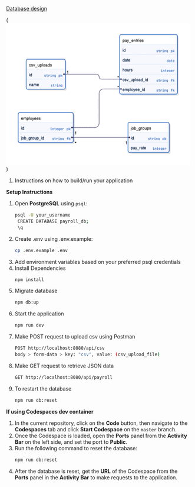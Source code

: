[Database design](https://app.eraser.io/workspace/3NHeCDBLpOkdqjHbpO2q?origin=share&elements=eCFSZuJ3_OK5XyjWsyz6mA)

(![Database schema](<Screen Shot 2025-03-13 at 4.24.11 PM.png>))

1. Instructions on how to build/run your application

**Setup Instructions**  

1. Open **PostgreSQL** using `psql`:  
   ```sh
   psql -U your_username
    CREATE DATABASE payroll_db;
    \q
    ```
1. Create .env using .env.example:  
    ```sh
    cp .env.example .env
    ```
1. Add environment variables based on your preferred psql credentials
1. Install Dependencies
    ```sh
    npm install
    ```
1. Migrate database
    ```sh
    npm db:up
    ```
1. Start the application
    ```sh
    npm run dev
    ```
1. Make POST request to upload csv using Postman
    ```sh
    POST http://localhost:8080/api/csv
    body > form-data > key: "csv", value: (csv_upload_file)
    ```
1. Make GET request to retrieve JSON data
    ```sh
    GET http://localhost:8080/api/payroll
    ```
1. To restart the database
    ```sh
    npm run db:reset
    ```

**If using Codespaces dev container**

1. In the current repository, click on the **Code** button, then navigate to the **Codespaces** tab and click **Start Codespace** on the `master` branch.
2. Once the Codespace is loaded, open the **Ports** panel from the **Activity Bar** on the left side, and set the port to **Public**.
3. Run the following command to reset the database:
   ```bash
   npm run db:reset
4. After the database is reset, get the **URL** of the Codespace from the **Ports** panel in the **Activity Bar** to make requests to the application.

